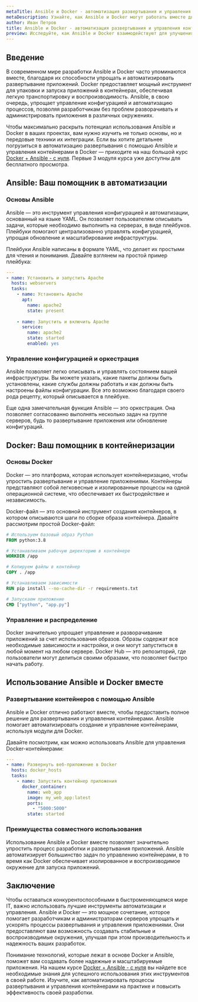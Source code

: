 ```yaml
---
metaTitle: Ansible и Docker - автоматизация развертывания и управления контейнерами
metaDescription: Узнайте, как Ansible и Docker могут работать вместе для автоматизации развертывания приложений и управления контейнерами. Исследуйте их возможности и примеры использования.
author: Иван Петров
title: Ansible и Docker - автоматизация развертывания и управления контейнерами
preview: Исследуйте, как Ansible и Docker взаимодействуют для улучшения автоматизации процессов развертывания и управления контейнерами. Примеры и пояснения помогут вам больше узнать о возможностях этих инструментов.
---
```


## Введение

В современном мире разработки Ansible и Docker часто упоминаются вместе, благодаря их способности упрощать и автоматизировать развертывание приложений. Docker предоставляет мощный инструмент для упаковки и запуска приложений в контейнерах, обеспечивая легкую транспортировку и воспроизводимость. Ansible, в свою очередь, упрощает управление конфигурацией и автоматизацию процессов, позволяя разработчикам без проблем разворачивать и администрировать приложения в различных окружениях.

Чтобы максимально раскрыть потенциал использования Ansible и Docker в ваших проектах, вам нужно изучить не только основы, но и передовые техники их интеграции. Если вы хотите детальнее погрузиться в автоматизацию развертывания с помощью Ansible и управления контейнерами в Docker — приходите на наш большой курс [Docker + Ansible - с нуля](https://purpleschool.ru/course/docker). Первые 3 модуля курса уже доступны для бесплатного просмотра.

## Ansible: Ваш помощник в автоматизации

### Основы Ansible

Ansible — это инструмент управления конфигурацией и автоматизации, основанный на языке YAML. Он позволяет пользователям описывать задачи, которые необходимо выполнить на серверах, в виде плейбуков. Плейбуки помогают централизованно управлять конфигурацией, упрощая обновление и масштабирование инфраструктуры.

Плейбуки Ansible написаны в формате YAML, что делает их простыми для чтения и понимания. Давайте взглянем на простой пример плейбука:

```yaml
---
- name: Установить и запустить Apache
  hosts: webservers
  tasks:
    - name: Установить Apache
      apt:
        name: apache2
        state: present
        
    - name: Запустить и включить Apache
      service:
        name: apache2
        state: started
        enabled: yes
```

### Управление конфигурацией и оркестрация

Ansible позволяет легко описывать и управлять состоянием вашей инфраструктуры. Вы можете указать, какие пакеты должны быть установлены, какие службы должны работать и как должны быть настроены файлы конфигурации. Все это возможно благодаря своего рода рецепту, который описывается в плейбуке. 

Еще одна замечательная функция Ansible — это оркестрация. Она позволяет согласованно выполнять несколько задач на группе серверов, будь то развертывание приложения или обновление конфигураций.

## Docker: Ваш помощник в контейнеризации

### Основы Docker

Docker — это платформа, которая использует контейнеризацию, чтобы упростить развертывание и управление приложениями. Контейнеры представляют собой легковесные и изолированные процессы на одной операционной системе, что обеспечивает их быстродействие и независимость.

Docker-файл — это основной инструмент создания контейнеров, в котором описываются шаги по сборке образа контейнера. Давайте рассмотрим простой Docker-файл:

```dockerfile
# Используем базовый образ Python
FROM python:3.8

# Устанавливаем рабочую директорию в контейнере
WORKDIR /app

# Копируем файлы в контейнер
COPY . /app

# Устанавливаем зависимости
RUN pip install --no-cache-dir -r requirements.txt

# Запускаем приложение
CMD ["python", "app.py"]
```

### Управление и распределение

Docker значительно упрощает управление и разворачивание приложений за счет использования образов. Образы содержат все необходимые зависимости и настройки, и они могут запуститься в любой момент на любом сервере. Docker Hub — это репозиторий, где пользователи могут делиться своими образами, что позволяет быстро начать работу.

## Использование Ansible и Docker вместе

### Развертывание контейнеров с помощью Ansible

Ansible и Docker отлично работают вместе, чтобы предоставить полное решение для развертывания и управления контейнерами. Ansible помогает автоматизировать создание и управление контейнерами, используя модули для Docker.

Давайте посмотрим, как можно использовать Ansible для управления Docker-контейнерами:

```yaml
---
- name: Развернуть веб-приложение в Docker
  hosts: docker_hosts
  tasks:
    - name: Запустить контейнер приложения
      docker_container:
        name: web_app
        image: my_web_app:latest
        ports:
          - "5000:5000"
        state: started
```

### Преимущества совместного использования

Использование Ansible и Docker вместе позволяет значительно упростить процесс разработки и развертывания приложений. Ansible автоматизирует большинство задач по управлению контейнерами, в то время как Docker обеспечивает изолированное и воспроизводимое окружение для запуска приложений.

## Заключение

Чтобы оставаться конкурентоспособными в быстроменяющемся мире IT, важно использовать лучшие инструменты автоматизации и управления. Ansible и Docker — это мощное сочетание, которое помогает разработчикам и администраторам серверов упрощать и ускорять процессы развертывания и управления приложениями. Они предоставляют вам возможность создавать стабильные и воспроизводимые окружения, улучшая при этом производительность и надежность ваших разработок.

Понимание технологий, которые лежат в основе Docker и Ansible, поможет вам создавать более надежные и масштабируемые приложения. На нашем курсе [Docker + Ansible - с нуля](https://purpleschool.ru/course/docker) вы найдете все необходимые знания для успешного использования этих инструментов в своей работе. Изучите, как автоматизировать процессы развертывания и управления контейнерами на практике и повысить эффективность своей разработки.
